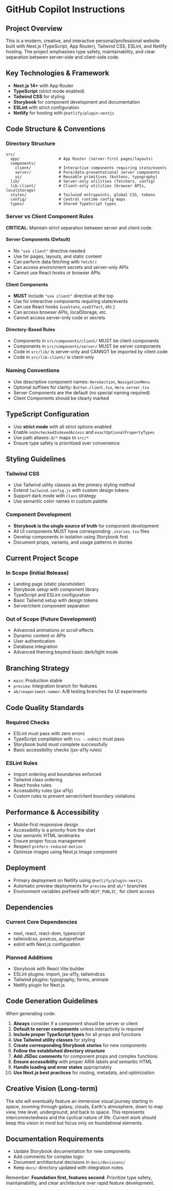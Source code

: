# GitHub Copilot Instructions

## Project Overview

This is a modern, creative, and interactive personal/professional website built with Next.js (TypeScript, App Router), Tailwind CSS, ESLint, and Netlify hosting. The project emphasizes type safety, maintainability, and clear separation between server-side and client-side code.

## Key Technologies & Framework

- **Next.js 14+** with App Router
- **TypeScript** (strict mode enabled)
- **Tailwind CSS** for styling
- **Storybook** for component development and documentation
- **ESLint** with strict configuration
- **Netlify** for hosting with `@netlify/plugin-nextjs`

## Code Structure & Conventions

### Directory Structure

```
src/
  app/                 # App Router (server-first pages/layouts)
  components/
    client/            # Interactive components requiring state/events
    server/            # Pure/data-presentational server components
    ui/                # Reusable primitives (buttons, typography)
  lib/                 # Server-only utilities (fetchers, config)
  lib-client/          # Client-only utilities (browser APIs, localStorage)
  styles/              # Tailwind entrypoints, global CSS, tokens
  config/              # Central runtime config maps
  types/               # Shared TypeScript types
```

### Server vs Client Component Rules

**CRITICAL**: Maintain strict separation between server and client code.

#### Server Components (Default)

- No `"use client"` directive needed
- Use for pages, layouts, and static content
- Can perform data fetching with `fetch()`
- Can access environment secrets and server-only APIs
- Cannot use React hooks or browser APIs

#### Client Components

- **MUST** include `"use client"` directive at the top
- Use for interactive components requiring state/events
- Can use React hooks (`useState`, `useEffect`, etc.)
- Can access browser APIs, localStorage, etc.
- Cannot access server-only code or secrets

#### Directory-Based Rules

- Components in `src/components/client/` MUST be client components
- Components in `src/components/server/` MUST be server components
- Code in `src/lib/` is server-only and CANNOT be imported by client code
- Code in `src/lib-client/` is client-only

### Naming Conventions

- Use descriptive component names: `HeroSection`, `NavigationMenu`
- Optional suffixes for clarity: `Button.client.tsx`, `Hero.server.tsx`
- Server Components are the default (no special naming required)
- Client Components should be clearly marked

## TypeScript Configuration

- Use **strict mode** with all strict options enabled
- Enable `noUncheckedIndexedAccess` and `exactOptionalPropertyTypes`
- Use path aliases: `@/*` maps to `src/*`
- Ensure type safety is prioritized over convenience

## Styling Guidelines

### Tailwind CSS

- Use Tailwind utility classes as the primary styling method
- Extend `tailwind.config.js` with custom design tokens
- Support dark mode with `class` strategy
- Use semantic color names in custom palette

### Component Development

- **Storybook is the single source of truth** for component development
- All UI components MUST have corresponding `.stories.tsx` files
- Develop components in isolation using Storybook first
- Document props, variants, and usage patterns in stories

## Current Project Scope

### In Scope (Initial Release)

- Landing page (static placeholder)
- Storybook setup with component library
- TypeScript and ESLint configuration
- Basic Tailwind setup with design tokens
- Server/client component separation

### Out of Scope (Future Development)

- Advanced animations or scroll effects
- Dynamic content or APIs
- User authentication
- Database integration
- Advanced theming beyond basic dark/light mode

## Branching Strategy

- `main`: Production stable
- `preview`: Integration branch for features
- `ab/<experiment-name>`: A/B testing branches for UI experiments

## Code Quality Standards

### Required Checks

- ESLint must pass with zero errors
- TypeScript compilation with `tsc --noEmit` must pass
- Storybook build must complete successfully
- Basic accessibility checks (jsx-a11y rules)

### ESLint Rules

- Import ordering and boundaries enforced
- Tailwind class ordering
- React hooks rules
- Accessibility rules (jsx-a11y)
- Custom rules to prevent server/client boundary violations

## Performance & Accessibility

- Mobile-first responsive design
- Accessibility is a priority from the start
- Use semantic HTML landmarks
- Ensure proper focus management
- Respect `prefers-reduced-motion`
- Optimize images using Next.js Image component

## Deployment

- Primary deployment on Netlify using `@netlify/plugin-nextjs`
- Automatic preview deployments for `preview` and `ab/*` branches
- Environment variables prefixed with `NEXT_PUBLIC_` for client access

## Dependencies

### Current Core Dependencies

- next, react, react-dom, typescript
- tailwindcss, postcss, autoprefixer
- eslint with Next.js configuration

### Planned Additions

- Storybook with React Vite builder
- ESLint plugins: import, jsx-a11y, tailwindcss
- Tailwind plugins: typography, forms, animate
- Netlify plugin for Next.js

## Code Generation Guidelines

When generating code:

1. **Always** consider if a component should be server or client
2. **Default to server components** unless interactivity is required
3. **Include proper TypeScript types** for all props and functions
4. **Use Tailwind utility classes** for styling
5. **Create corresponding Storybook stories** for new components
6. **Follow the established directory structure**
7. **Add JSDoc comments** for component props and complex functions
8. **Ensure accessibility** with proper ARIA labels and semantic HTML
9. **Handle loading and error states** appropriately
10. **Use Next.js best practices** for routing, metadata, and optimization

## Creative Vision (Long-term)

The site will eventually feature an immersive visual journey starting in space, zooming through galaxy, clouds, Earth's atmosphere, down to map view, tree level, underground, and back to space. This represents interconnectedness and the cyclical nature of life. Current work should keep this vision in mind but focus only on foundational elements.

## Documentation Requirements

- Update Storybook documentation for new components
- Add comments for complex logic
- Document architectural decisions in `docs/decisions/`
- Keep `docs/` directory updated with integration notes

Remember: **Foundation first, features second**. Prioritize type safety, maintainability, and clear architecture over rapid feature development.
